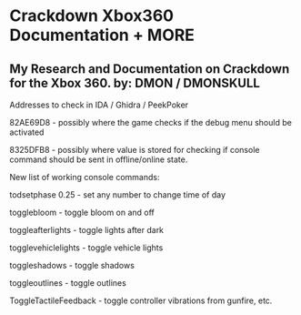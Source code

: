 # Crackdown Xbox360 Documentation + MORE
My Research and Documentation on Crackdown for the Xbox 360.
by: DMON / DMONSKULL
-------------------------------------------------------------

Addresses to check in IDA / Ghidra / PeekPoker

82AE69D8 - possibly where the game checks if the debug menu should be activated

8325DFB8 - possibly where value is stored for checking if console command should be sent in offline/online state.




New list of working console commands:

todsetphase 0.25 - set any number to change time of day

togglebloom - toggle bloom on and off

toggleafterlights - toggle lights after dark

togglevehiclelights - toggle vehicle lights

toggleshadows - toggle shadows

toggleoutlines - toggle outlines

ToggleTactileFeedback - toggle controller vibrations from gunfire, etc.
